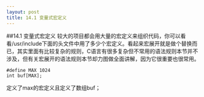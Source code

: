 ```yaml
---
layout: post
title: 14.1 变量式宏定义
---
```

##14.1 变量式宏定义
较大的项目都会用大量的宏定义来组织代码，你可以看看/usr/include下面的头文件中用了多少个宏定义。看起来宏展开就是做个替换而已，其实里面有比较复杂的规则，C语言有很多复杂但不常用的语法规则本节并不涉及，但有关宏展开的语法规则本节却力图做全面讲解，因为它很重要也很常用。

	#define MAX 1024
	int buf[MAX];

定义了max的宏定义且定义了数组buf；

